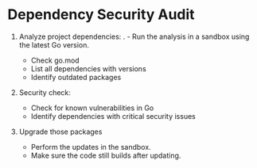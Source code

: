 # Dependency Security Audit

1. Analyze project dependencies:
 . - Run the analysis in a sandbox using the latest Go version.
   - Check go.mod
   - List all dependencies with versions
   - Identify outdated packages

2. Security check:
   - Check for known vulnerabilities in Go
   - Identify dependencies with critical security issues

3. Upgrade those packages
   - Perform the updates in the sandbox.
   - Make sure the code still builds after updating.
